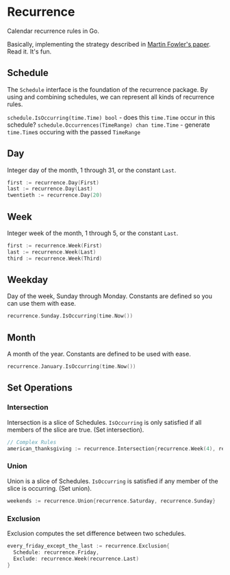 Recurrence
==========

Calendar recurrence rules in Go.

Basically, implementing the strategy described in [Martin Fowler's paper](http://martinfowler.com/apsupp/recurring.pdf). Read it. It's fun.

## Schedule

The `Schedule` interface is the foundation of the recurrence package. By using and combining schedules, we can represent all kinds of recurrence rules.

`schedule.IsOccurring(time.Time) bool` - does this `time.Time` occur in this schedule?
`schedule.Occurrences(TimeRange) chan time.Time` - generate `time.Time`s occuring with the passed `TimeRange`

## Day

Integer day of the month, 1 through 31, or the constant `Last`.

```go
first := recurrence.Day(First)
last := recurrence.Day(Last)
twentieth := recurrence.Day(20)
```

## Week

Integer week of the month, 1 through 5, or the constant `Last`.

```go
first := recurrence.Week(First)
last := recurrence.Week(Last)
third := recurrence.Week(Third)
```

## Weekday

Day of the week, Sunday through Monday. Constants are defined so you can use them with ease.

```go
recurrence.Sunday.IsOccurring(time.Now())
```

## Month

A month of the year. Constants are defined to be used with ease.

```go
recurrence.January.IsOccurring(time.Now())
```

## Set Operations

### Intersection

Intersection is a slice of Schedules. `IsOccurring` is only satisfied if all members of the slice are true. (Set intersection).

```go
// Complex Rules
american_thanksgiving := recurrence.Intersection{recurrence.Week(4), recurrence.Thursday, recurrence.November}
```

### Union

Union is a slice of Schedules. `IsOccurring` is satisfied if any member of the slice is occurring. (Set union).

```go
weekends := recurrence.Union{recurrence.Saturday, recurrence.Sunday}
```

### Exclusion

Exclusion computes the set difference between two schedules.

```go
every_friday_except_the_last := recurrence.Exclusion{
  Schedule: recurrence.Friday,
  Exclude: recurrence.Week(recurrence.Last)
}
```

